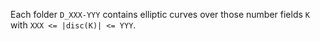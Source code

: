 Each folder `D_XXX-YYY` contains elliptic curves over those number fields `K` with `XXX <= |disc(K)| <= YYY`.
